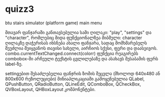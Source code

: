 # quizz3
btu stairs simulator (platform game) main menu

მთავარ ფანჯარაში განთავსებულია სამი ღილაკი: "play", "settings" და "character", რომლებიც შიდა ფუნქციონალზეა მიბმული: character ღილაკზე დაჭერისას იხსნება ახალი ფანჯარა, სადაც მომხმარებელს შეუძლია შეიყვანოს თავისი სახელი, აირჩიოს სქესი, ფერი და დაასეივოს. combo.currentTextChanged.connect(colorr) ფუნქცია რეაგირებს combobox-ში არჩეული ტექსტის ცვლილებაზე და ასახავს შესაბამის ფერს label-ზე.

settingებით შესაძლებელია ფანჯრის ზომის შეცვლა (მხოლოდ 640x480 ან 800x600 რეზოლუციები)
მინიაპლიკაციაში გამოყენებულია QLabel, QPushButton, QRadioButton, QLineEdit, QComboBox, QCheckBox, QVBoxLayout, QHBoxLayout კომპონენტები.
